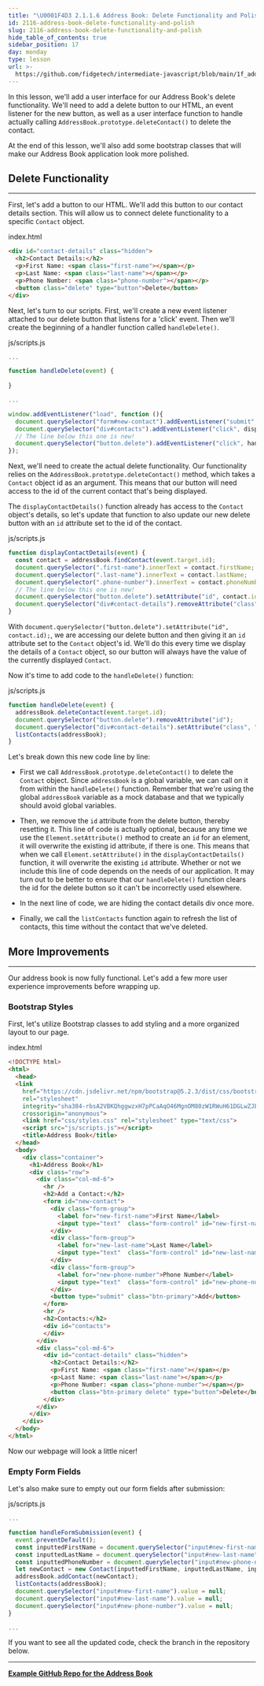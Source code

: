 ```yaml
---
title: "\U0001F4D3 2.1.1.6 Address Book: Delete Functionality and Polish"
id: 2116-address-book-delete-functionality-and-polish
slug: 2116-address-book-delete-functionality-and-polish
hide_table_of_contents: true
sidebar_position: 17
day: monday
type: lesson
url: >-
  https://github.com/fidgetech/intermediate-javascript/blob/main/1f_address_book_delete_functionality_and_polish.md
---
```


In this lesson, we'll add a user interface for our Address Book's delete functionality. We'll need to add a delete button to our HTML, an event listener for the new button, as well as a user interface function to handle actually calling `AddressBook.prototype.deleteContact()` to delete the contact.

At the end of this lesson, we'll also add some bootstrap classes that will make our Address Book application look more polished.

## Delete Functionality
---

First, let's add a button to our HTML. We'll add this button to our contact details section. This will allow us to connect delete functionality to a specific `Contact` object.

<div class="filename">index.html</div>

```html
<div id="contact-details" class="hidden">
  <h2>Contact Details:</h2>
  <p>First Name: <span class="first-name"></span></p>
  <p>Last Name: <span class="last-name"></span></p>
  <p>Phone Number: <span class="phone-number"></span></p>
  <button class="delete" type="button">Delete</button>
</div>
```

Next, let's turn to our scripts. First, we'll create a new event listener attached to our delete button that listens for a 'click' event. Then we'll create the beginning of a handler function called `handleDelete()`.

<div class="filename">js/scripts.js</div>

```js
...

function handleDelete(event) {
  
}

...

window.addEventListener("load", function (){
  document.querySelector("form#new-contact").addEventListener("submit", handleFormSubmission);
  document.querySelector("div#contacts").addEventListener("click", displayContactDetails);
  // The line below this one is new!
  document.querySelector("button.delete").addEventListener("click", handleDelete);
});
```

Next, we'll need to create the actual delete functionality. Our functionality relies on the `AddressBook.prototype.deleteContact()` method, which takes a `Contact` object id as an argument. This means that our button will need access to the id of the current contact that's being displayed. 

The `displayContactDetails()` function already has access to the `Contact` object's details, so let's update that function to also update our new delete button with an `id` attribute set to the id of the contact.

<div class="filename">js/scripts.js</div>

```js
function displayContactDetails(event) {
  const contact = addressBook.findContact(event.target.id);
  document.querySelector(".first-name").innerText = contact.firstName;
  document.querySelector(".last-name").innerText = contact.lastName;
  document.querySelector(".phone-number").innerText = contact.phoneNumber;
  // The line below this one is new!
  document.querySelector("button.delete").setAttribute("id", contact.id);
  document.querySelector("div#contact-details").removeAttribute("class");
}
```

With `document.querySelector("button.delete").setAttribute("id", contact.id);`, we are accessing our delete button and then giving it an `id` attribute set to the `Contact` object's id. We'll do this every time we display the details of a `Contact` object, so our button will always have the value of the currently displayed `Contact`.

Now it's time to add code to the `handleDelete()` function:

<div class="filename">js/scripts.js</div>

```js
function handleDelete(event) {
  addressBook.deleteContact(event.target.id);
  document.querySelector("button.delete").removeAttribute("id");
  document.querySelector("div#contact-details").setAttribute("class", "hidden");
  listContacts(addressBook);
}
```

Let's break down this new code line by line:

* First we call `AddressBook.prototype.deleteContact()` to delete the `Contact` object. Since `addressBook` is a global variable, we can call on it from within the `handleDelete()` function. Remember that we're using the global `addressBook` variable as a mock database and that we typically should avoid global variables.

* Then, we remove the `id` attribute from the delete button, thereby resetting it. This line of code is actually optional, because any time we use the `Element.setAttribute()` method to create an `id` for an element, it will overwrite the existing id attribute, if there is one. This means that when we call `Element.setAttribute()` in the `displayContactDetails()` function, it will overwrite the existing `id` attribute. Whether or not we include this line of code depends on  the needs of our application. It may turn out to be better to ensure that our `handleDelete()` function clears the id for the delete button so it can't be incorrectly used elsewhere.

* In the next line of code, we are hiding the contact details div once more.

* Finally, we call the `listContacts` function again to refresh the list of contacts, this time without the contact that we've deleted.

## More Improvements
---

Our address book is now fully functional. Let's add a few more user experience improvements before wrapping up.

### Bootstrap Styles

First, let's utilize Bootstrap classes to add styling and a more organized layout to our page.

<div class="filename">index.html</div>

```html
<!DOCTYPE html>
<html>
  <head>
  <link 
    href="https://cdn.jsdelivr.net/npm/bootstrap@5.2.3/dist/css/bootstrap.min.css" 
    rel="stylesheet" 
    integrity="sha384-rbsA2VBKQhggwzxH7pPCaAqO46MgnOM80zW1RWuH61DGLwZJEdK2Kadq2F9CUG65" 
    crossorigin="anonymous">
    <link href="css/styles.css" rel="stylesheet" type="text/css">
    <script src="js/scripts.js"></script>
    <title>Address Book</title>
  </head>
  <body>
    <div class="container">
      <h1>Address Book</h1>
      <div class="row">
        <div class="col-md-6">
          <hr />
          <h2>Add a Contact:</h2>
          <form id="new-contact">
            <div class="form-group">
              <label for="new-first-name">First Name</label>
              <input type="text"  class="form-control" id="new-first-name" name="new-first-name">
            </div>
            <div class="form-group">
              <label for="new-last-name">Last Name</label>
              <input type="text"  class="form-control" id="new-last-name" name="new-last-name">
            </div>
            <div class="form-group">
              <label for="new-phone-number">Phone Number</label>
              <input type="text"  class="form-control" id="new-phone-number" name="new-phone-number">
            </div>
            <button type="submit" class="btn-primary">Add</button>
          </form>
          <hr />
          <h2>Contacts:</h2>
          <div id="contacts">
          </div>
        </div>
        <div class="col-md-6">
          <div id="contact-details" class="hidden">
            <h2>Contact Details:</h2>
            <p>First Name: <span class="first-name"></span></p>
            <p>Last Name: <span class="last-name"></span></p>
            <p>Phone Number: <span class="phone-number"></span></p>
            <button class="btn-primary delete" type="button">Delete</button>
          </div>
        </div>
      </div>
    </div>
  </body>
</html>
```

Now our webpage will look a little nicer!

### Empty Form Fields

Let's also make sure to empty out our form fields after submission:

<div class="filename">js/scripts.js</div>

```javascript
...

function handleFormSubmission(event) {
  event.preventDefault();
  const inputtedFirstName = document.querySelector("input#new-first-name").value;
  const inputtedLastName = document.querySelector("input#new-last-name").value;
  const inputtedPhoneNumber = document.querySelector("input#new-phone-number").value;
  let newContact = new Contact(inputtedFirstName, inputtedLastName, inputtedPhoneNumber);
  addressBook.addContact(newContact);
  listContacts(addressBook);
  document.querySelector("input#new-first-name").value = null;
  document.querySelector("input#new-last-name").value = null;
  document.querySelector("input#new-phone-number").value = null;
}

...
```

If you want to see all the updated code, check the branch in the repository below.

---

**[<i class="glyphicon glyphicon-folder-open"></i>  Example GitHub Repo for the Address Book](https://github.com/epicodus-lessons/oop-address-book-v2/tree/8_adding_delete_functionality_and_polish)**
